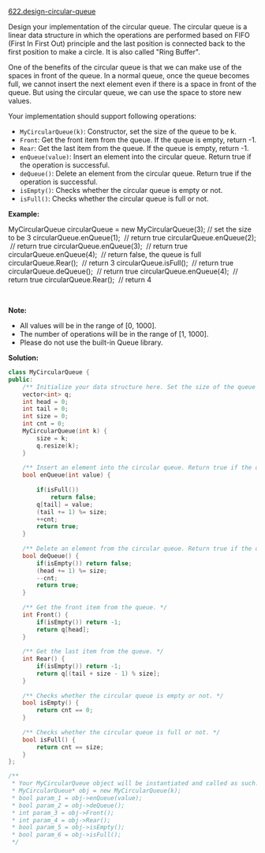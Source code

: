[622.design-circular-queue](https://leetcode.com/problems/design-circular-queue/)  

Design your implementation of the circular queue. The circular queue is a linear data structure in which the operations are performed based on FIFO (First In First Out) principle and the last position is connected back to the first position to make a circle. It is also called "Ring Buffer".

One of the benefits of the circular queue is that we can make use of the spaces in front of the queue. In a normal queue, once the queue becomes full, we cannot insert the next element even if there is a space in front of the queue. But using the circular queue, we can use the space to store new values.

Your implementation should support following operations:

*   `MyCircularQueue(k)`: Constructor, set the size of the queue to be k.
*   `Front`: Get the front item from the queue. If the queue is empty, return -1.
*   `Rear`: Get the last item from the queue. If the queue is empty, return -1.
*   `enQueue(value)`: Insert an element into the circular queue. Return true if the operation is successful.
*   `deQueue()`: Delete an element from the circular queue. Return true if the operation is successful.
*   `isEmpty()`: Checks whether the circular queue is empty or not.
*   `isFull()`: Checks whether the circular queue is full or not.

**Example:**

MyCircularQueue circularQueue = new MyCircularQueue(3); // set the size to be 3
circularQueue.enQueue(1);  // return true
circularQueue.enQueue(2);  // return true
circularQueue.enQueue(3);  // return true
circularQueue.enQueue(4);  // return false, the queue is full
circularQueue.Rear();  // return 3
circularQueue.isFull();  // return true
circularQueue.deQueue();  // return true
circularQueue.enQueue(4);  // return true
circularQueue.Rear();  // return 4

 

**Note:**

*   All values will be in the range of \[0, 1000\].
*   The number of operations will be in the range of \[1, 1000\].
*   Please do not use the built-in Queue library.  



**Solution:**  

```cpp
class MyCircularQueue {
public:
    /** Initialize your data structure here. Set the size of the queue to be k. */
    vector<int> q;
    int head = 0;
    int tail = 0;
    int size = 0;
    int cnt = 0;
    MyCircularQueue(int k) {
        size = k;
        q.resize(k);
    }
    
    /** Insert an element into the circular queue. Return true if the operation is successful. */
    bool enQueue(int value) {
        
        if(isFull())
            return false;
        q[tail] = value;
        (tail += 1) %= size;
        ++cnt;
        return true;
    }
    
    /** Delete an element from the circular queue. Return true if the operation is successful. */
    bool deQueue() {
        if(isEmpty()) return false;
        (head += 1) %= size;
        --cnt;
        return true;
    }
    
    /** Get the front item from the queue. */
    int Front() {
        if(isEmpty()) return -1;
        return q[head];
    }
    
    /** Get the last item from the queue. */
    int Rear() {
        if(isEmpty()) return -1;
        return q[(tail + size - 1) % size];
    }
    
    /** Checks whether the circular queue is empty or not. */
    bool isEmpty() {
        return cnt == 0;
    }
    
    /** Checks whether the circular queue is full or not. */
    bool isFull() {
        return cnt == size;
    }
};

/**
 * Your MyCircularQueue object will be instantiated and called as such:
 * MyCircularQueue* obj = new MyCircularQueue(k);
 * bool param_1 = obj->enQueue(value);
 * bool param_2 = obj->deQueue();
 * int param_3 = obj->Front();
 * int param_4 = obj->Rear();
 * bool param_5 = obj->isEmpty();
 * bool param_6 = obj->isFull();
 */
```
      